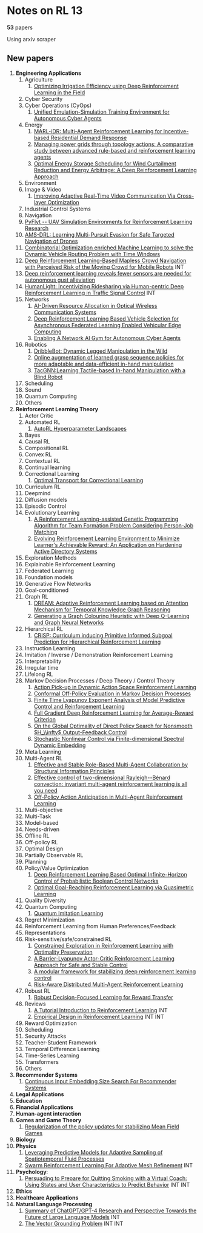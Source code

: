 # Notes on RL 13

__53__ papers

Using arxiv scraper

## New papers

1. __Engineering Applications__
   1. Agriculture
      1. [Optimizing Irrigation Efficiency using Deep Reinforcement Learning in the Field](https://arxiv.org/pdf/2304.01435)
   2. Cyber Security 
   3. Cyber Operations (CyOps)
      1. [Unified Emulation-Simulation Training Environment for Autonomous Cyber Agents](https://arxiv.org/pdf/2304.01244)
   4. Energy
      1. [MARL-iDR: Multi-Agent Reinforcement Learning for Incentive-based Residential Demand Response](https://arxiv.org/pdf/2304.04086)
      2. [Managing power grids through topology actions: A comparative study between advanced rule-based and reinforcement learning agents](https://arxiv.org/pdf/2304.00765)
      3. [Optimal Energy Storage Scheduling for Wind Curtailment Reduction and Energy Arbitrage: A Deep Reinforcement Learning Approach](https://arxiv.org/pdf/2304.02239)
   5. Environment
   6. Image & Video
      1. [Improving Adaptive Real-Time Video Communication Via Cross-layer Optimization](https://arxiv.org/pdf/2304.03505)
   7. Industrial Control Systems
   8.  Navigation
      1. [PyFlyt -- UAV Simulation Environments for Reinforcement Learning Research](https://arxiv.org/pdf/2304.01305)
      2. [AMS-DRL: Learning Multi-Pursuit Evasion for Safe Targeted Navigation of Drones](https://arxiv.org/pdf/2304.03443)
      3. [Combinatorial Optimization enriched Machine Learning to solve the Dynamic Vehicle Routing Problem with Time Windows](https://arxiv.org/pdf/2304.00789)
      4. [Deep Reinforcement Learning-Based Mapless Crowd Navigation with Perceived Risk of the Moving Crowd for Mobile Robots](https://arxiv.org/pdf/2304.03593) INT
      5. [Deep reinforcement learning reveals fewer sensors are needed for autonomous gust alleviation](https://arxiv.org/pdf/2304.03133)
      6. [HumanLight: Incentivizing Ridesharing via Human-centric Deep Reinforcement Learning in Traffic Signal Control](https://arxiv.org/pdf/2304.03697) INT
   9.  Networks
       1.  [AI-Driven Resource Allocation in Optical Wireless Communication Systems](https://arxiv.org/pdf/2304.03880)
       2.  [Deep Reinforcement Learning Based Vehicle Selection for Asynchronous Federated Learning Enabled Vehicular Edge Computing](https://arxiv.org/pdf/2304.02832)
       3.  [Enabling A Network AI Gym for Autonomous Cyber Agents](https://arxiv.org/pdf/2304.01366)
   10. Robotics
       1.  [DribbleBot: Dynamic Legged Manipulation in the Wild](https://arxiv.org/pdf/2304.01159)
       2.  [Online augmentation of learned grasp sequence policies for more adaptable and data-efficient in-hand manipulation](https://arxiv.org/pdf/2304.02052)
       3.  [TacGNN:Learning Tactile-based In-hand Manipulation with a Blind Robot](https://arxiv.org/pdf/2304.00736)
   11. Scheduling
   12. Sound
   13. Quantum Computing
   14. Others
2. __Reinforcement Learning Theory__
    1. Actor Critic
    2. Automated RL
       1. [AutoRL Hyperparameter Landscapes](https://arxiv.org/pdf/2304.02396)
    3. Bayes
    4. Causal RL
    5. Compositional RL
    6. Convex RL
    7. Contextual RL
    8. Continual learning
    9. Correctional Learning
       1. [Optimal Transport for Correctional Learning](https://arxiv.org/pdf/2304.01701)
    10. Curriculum RL
    11. Deepmind
    12. Diffusion models
    13. Episodic Control
    14. Evolutionary Learning
        1.  [A Reinforcement Learning-assisted Genetic Programming Algorithm for Team Formation Problem Considering Person-Job Matching](https://arxiv.org/pdf/2304.04022)
        2.  [Evolving Reinforcement Learning Environment to Minimize Learner's Achievable Reward: An Application on Hardening Active Directory Systems](https://arxiv.org/pdf/2304.03998)
    15. Exploration Methods
    16. Explainable Reinforcement Learning
    17. Federated Learning
    18. Foundation models
    19. Generative Flow Networks
    20. Goal-conditioned
    21. Graph RL
        1.  [DREAM: Adaptive Reinforcement Learning based on Attention Mechanism for Temporal Knowledge Graph Reasoning](https://arxiv.org/pdf/2304.03984)
        2.  [Generating a Graph Colouring Heuristic with Deep Q-Learning and Graph Neural Networks](https://arxiv.org/pdf/2304.04051)
    22. Hierarchical RL
        1.  [CRISP: Curriculum inducing Primitive Informed Subgoal Prediction for Hierarchical Reinforcement Learning](https://arxiv.org/pdf/2304.03535)
    23. Instruction Learning
    24. Imitation / Inverse / Demonstration Reinforcement Learning
    25. Interpretability
    26. Irregular time
    27. Lifelong RL 
    28. Markov Decision Processes / Deep Theory / Control Theory
        1.  [Action Pick-up in Dynamic Action Space Reinforcement Learning](https://arxiv.org/pdf/2304.00873)
        2.  [Conformal Off-Policy Evaluation in Markov Decision Processes](https://arxiv.org/pdf/2304.02574)
        3.  [Finite Time Lyapunov Exponent Analysis of Model Predictive Control and Reinforcement Learning](https://arxiv.org/pdf/2304.03326)
        4.  [Full Gradient Deep Reinforcement Learning for Average-Reward Criterion](https://arxiv.org/pdf/2304.03729)
        5.  [On the Global Optimality of Direct Policy Search for Nonsmooth $H_\\infty$ Output-Feedback Control](https://arxiv.org/pdf/2304.00753)
        6.  [Stochastic Nonlinear Control via Finite-dimensional Spectral Dynamic Embedding](https://arxiv.org/pdf/2304.03907)
    29. Meta Learning
    30. Multi-Agent RL
        1.  [Effective and Stable Role-Based Multi-Agent Collaboration by Structural Information Principles](https://arxiv.org/pdf/2304.00755)
        2.  [Effective control of two-dimensional Rayleigh--Bénard convection: invariant multi-agent reinforcement learning is all you need](https://arxiv.org/pdf/2304.02370)
        3.  [Off-Policy Action Anticipation in Multi-Agent Reinforcement Learning](https://arxiv.org/pdf/2304.01447)
    31. Multi-objective
    32. Multi-Task
    33. Model-based
    34. Needs-driven
    35. Offline RL
    36. Off-policy RL
    37. Optimal Design
    38. Partially Observable RL
    39. Planning
    40. Policy/Value Optimization
        1.  [Deep Reinforcement Learning Based Optimal Infinite-Horizon Control of Probabilistic Boolean Control Networks](https://arxiv.org/pdf/2304.03489)
        2.  [Optimal Goal-Reaching Reinforcement Learning via Quasimetric Learning](https://arxiv.org/pdf/2304.01203)
    41. Quality Diversity
    42. Quantum Computing
        1.  [Quantum Imitation Learning](https://arxiv.org/pdf/2304.02480)
    43. Regret Minimization
    44. Reinforcement Learning from Human Preferences/Feedback
    45. Representations
    46. Risk-sensitive/safe/constrained RL
        1.  [Constrained Exploration in Reinforcement Learning with Optimality Preservation](https://arxiv.org/pdf/2304.03104)
        2.  [A Barrier-Lyapunov Actor-Critic Reinforcement Learning Approach for Safe and Stable Control](https://arxiv.org/pdf/2304.04066)
        3.  [A modular framework for stabilizing deep reinforcement learning control](https://arxiv.org/pdf/2304.03422)
        4.  [Risk-Aware Distributed Multi-Agent Reinforcement Learning](https://arxiv.org/pdf/2304.02005)
    47. Robust RL
        1.  [Robust Decision-Focused Learning for Reward Transfer](https://arxiv.org/pdf/2304.03365)
    48. Reviews
        1.  [A Tutorial Introduction to Reinforcement Learning](https://arxiv.org/pdf/2304.00803) INT
        2.  [Empirical Design in Reinforcement Learning](https://arxiv.org/pdf/2304.01315) INT INT
    49. Reward Optimization
    50. Scheduling
    51. Security Attacks
    52. Teacher-Student Framework
    53. Temporal Difference Learning
    54. Time-Series Learning
    55. Transformers
    56. Others
3. __Recommender Systems__
   1. [Continuous Input Embedding Size Search For Recommender Systems](https://arxiv.org/pdf/2304.03501)
4. __Legal Applications__
5. __Education__
6. __Financial Applications__
7. __Human-agent interaction__
8. __Games and Game Theory__
   1. [Regularization of the policy updates for stabilizing Mean Field Games](https://arxiv.org/pdf/2304.01547)
9.  __Biology__
10. __Physics__
    1. [Leveraging Predictive Models for Adaptive Sampling of Spatiotemporal Fluid Processes](https://arxiv.org/pdf/2304.00732)
    2. [Swarm Reinforcement Learning For Adaptive Mesh Refinement](https://arxiv.org/pdf/2304.00818) INT
11. __Psychology__:
    1.  [Persuading to Prepare for Quitting Smoking with a Virtual Coach: Using States and User Characteristics to Predict Behavior](https://arxiv.org/pdf/2304.02264) INT INT
12. __Ethics__
13. __Healthcare Applications__
14. __Natural Language Processing__
    1.  [Summary of ChatGPT/GPT-4 Research and Perspective Towards the Future of Large Language Models](https://arxiv.org/pdf/2304.01852) INT
    2.  [The Vector Grounding Problem](https://arxiv.org/pdf/2304.01481) INT INT